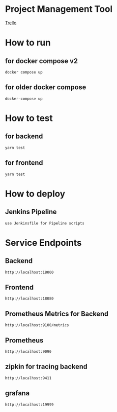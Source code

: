# Project Management Tool
[Trello](https://trello.com/b/MgsFm7Lm/kanban)

# How to run

## for docker compose v2
```
docker compose up
```

## for older docker compose
```
docker-compose up
```

# How to test

## for backend
```
yarn test
```

## for frontend
```
yarn test
```
# How to deploy
## Jenkins Pipeline
```
use Jenkinsfile for Pipeline scripts
```

# Service Endpoints

## Backend
```
http://localhost:18000
```

## Frontend
```
http://localhost:18080
```

## Prometheus Metrics for Backend
```
http://localhost:9100/metrics
```
## Prometheus
```
http://localhost:9090
```

## zipkin for tracing backend
```
http://localhost:9411
```

## grafana
```
http://localhost:19999
```
